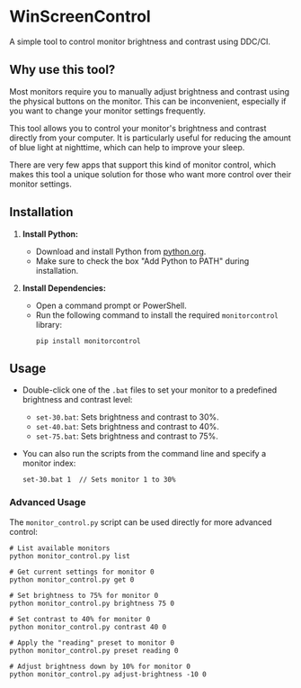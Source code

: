 # WinScreenControl

A simple tool to control monitor brightness and contrast using DDC/CI.

## Why use this tool?

Most monitors require you to manually adjust brightness and contrast using the physical buttons on the monitor. This can be inconvenient, especially if you want to change your monitor settings frequently.

This tool allows you to control your monitor's brightness and contrast directly from your computer. It is particularly useful for reducing the amount of blue light at nighttime, which can help to improve your sleep.

There are very few apps that support this kind of monitor control, which makes this tool a unique solution for those who want more control over their monitor settings.

## Installation

1.  **Install Python:**
    *   Download and install Python from [python.org](https://www.python.org/downloads/).
    *   Make sure to check the box "Add Python to PATH" during installation.

2.  **Install Dependencies:**
    *   Open a command prompt or PowerShell.
    *   Run the following command to install the required `monitorcontrol` library:
        ```
        pip install monitorcontrol
        ```

## Usage

*   Double-click one of the `.bat` files to set your monitor to a predefined brightness and contrast level:
    *   `set-30.bat`: Sets brightness and contrast to 30%.
    *   `set-40.bat`: Sets brightness and contrast to 40%.
    *   `set-75.bat`: Sets brightness and contrast to 75%.

*   You can also run the scripts from the command line and specify a monitor index:
    ```
    set-30.bat 1  // Sets monitor 1 to 30%
    ```

### Advanced Usage

The `monitor_control.py` script can be used directly for more advanced control:

```
# List available monitors
python monitor_control.py list

# Get current settings for monitor 0
python monitor_control.py get 0

# Set brightness to 75% for monitor 0
python monitor_control.py brightness 75 0

# Set contrast to 40% for monitor 0
python monitor_control.py contrast 40 0

# Apply the "reading" preset to monitor 0
python monitor_control.py preset reading 0

# Adjust brightness down by 10% for monitor 0
python monitor_control.py adjust-brightness -10 0
```
